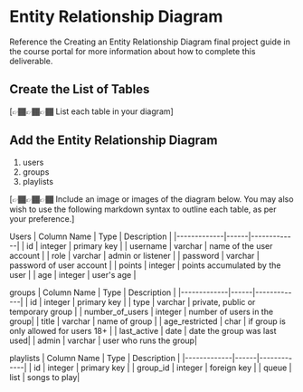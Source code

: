 # Entity Relationship Diagram

Reference the Creating an Entity Relationship Diagram final project guide in the course portal for more information about how to complete this deliverable.

## Create the List of Tables

[👉🏾👉🏾👉🏾 List each table in your diagram]

## Add the Entity Relationship Diagram

1. users
2. groups
3. playlists

[👉🏾👉🏾👉🏾 Include an image or images of the diagram below. You may also wish to use the following markdown syntax to outline each table, as per your preference.]

Users
| Column Name | Type | Description |
|-------------|------|-------------|
| id | integer | primary key |
| username | varchar | name of the user account |
| role | varchar | admin or listener |
| password | varchar | password of user account |
| points | integer | points accumulated by the user |
| age | integer | user's age |

groups
| Column Name | Type | Description |
|-------------|------|-------------|
| id | integer | primary key |
| type | varchar | private, public or temporary group |
| number_of_users | integer | number of users in the group|
| title | varchar | name of group |
| age_restricted | char | if group is only allowed for users 18+ |
| last_active | date | date the group was last used|
| admin | varchar | user who runs the group|

playlists
| Column Name | Type | Description |
|-------------|------|-------------|
| id | integer | primary key |
| group_id | integer | foreign key |
| queue | list | songs to play|
